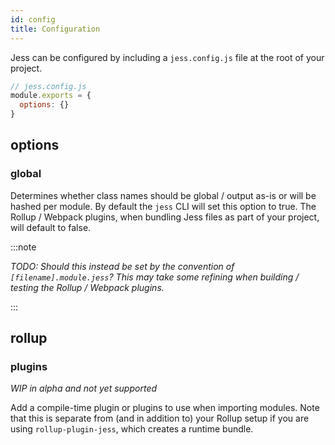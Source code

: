 ```yaml
---
id: config
title: Configuration
---
```


Jess can be configured by including a `jess.config.js` file at the root of your project.

```js
// jess.config.js
module.exports = {
  options: {}
}
```

## options

### global

Determines whether class names should be global / output as-is or will be hashed per module. By default the `jess` CLI will set this option to true. The Rollup / Webpack plugins, when bundling Jess files as part of your project, will default to false.

:::note

_TODO: Should this instead be set by the convention of `[filename].module.jess`? This may take some refining when building / testing the Rollup / Webpack plugins._

:::

## rollup

### plugins

_WIP in alpha and not yet supported_

Add a compile-time plugin or plugins to use when importing modules. Note that this is separate from (and in addition to) your Rollup setup if you are using `rollup-plugin-jess`, which creates a runtime bundle.